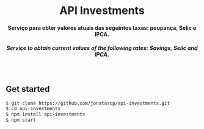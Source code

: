 <h1 align="center">API Investments</h1>

<h4 align="center">Serviço para obter valores atuais das seguintes taxas: poupança, Selic e IPCA.</h4>

<h5 align="center"><i>Service to obtain current values ​​of the following rates: Savings, Selic and IPCA.</i></h5>

<br />

## Get started

```sh
$ git clone https://github.com/jonatascp/api-investments.git
$ cd api-investments
$ npm install api-investments
$ npm start
```